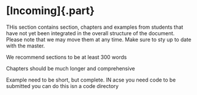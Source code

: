 # [Incoming]{.part}

THis section contains section, chapters and examples from students
that have not yet been integrated in the overall structure of the
document. Please note that we may move them at any time. Make sure to
sty up to date with the master.

We recommend sections to be at least 300 words

Chapters should be much longer and comprehensive

Example need to be short, but complete. IN acse you need code to be
submitted you can do this isn a code directory

